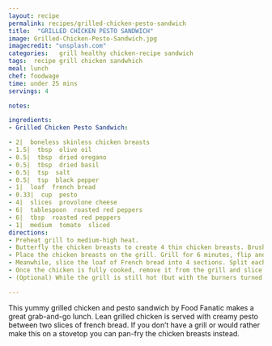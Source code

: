```yaml
---
layout: recipe
permalink: recipes/grilled-chicken-pesto-sandwich
title:  "GRILLED CHICKEN PESTO SANDWICH"
image: Grilled-Chicken-Pesto-Sandwich.jpg
imagecredit: "unsplash.com"
categories:   grill healthy chicken-recipe sandwich
tags:  recipe grill chicken sandwhich
meal: lunch
chef: foodwage
time: under 25 mins
servings: 4

notes:

ingredients:
- Grilled Chicken Pesto Sandwich:

- 2|  boneless skinless chicken breasts
- 1.5|  tbsp  olive oil
- 0.5|  tbsp  dried oregano
- 0.5|  tbsp  dried basil
- 0.5|  tsp  salt
- 0.5|  tsp  black pepper
- 1|  loaf  french bread
- 0.33|  cup  pesto
- 4|  slices  provolone cheese
- 6|  tablespoon  roasted red peppers
- 6|  tbsp  roasted red peppers
- 1|  medium  tomato  sliced
directions:
- Preheat grill to medium-high heat.
- Butterfly the chicken breasts to create 4 thin chicken breasts. Brush chicken breasts with olive oil and then sprinkle with spices (oregano, basil, salt and pepper).
- Place the chicken breasts on the grill. Grill for 6 minutes, flip and grill for 6-7 more minutes or until chicken is fully cooked.
- Meanwhile, slice the loaf of French bread into 4 sections. Split each section in half. Spread the pesto evenly on the 4 bottom halves of bread. Set aside.
- Once the chicken is fully cooked, remove it from the grill and slice into strips. Place chicken breasts onto the pesto-rubbed pieces of French bread. Top each sandwich with a slice of provolone cheese, several strips of roasted red peppers and a slice of tomato. Place top piece of bread on sandwiches.
- (Optional) While the grill is still hot (but with the burners turned off), place sandwiches on the grill for 2-3 minutes. Serve sandwiches hot.

---
```

This yummy grilled chicken and pesto sandwich by Food Fanatic makes a great grab-and-go lunch. Lean grilled chicken is served with creamy pesto between two slices of french bread. If you don’t have a grill or would rather make this on a stovetop you can pan-fry the chicken breasts instead.
